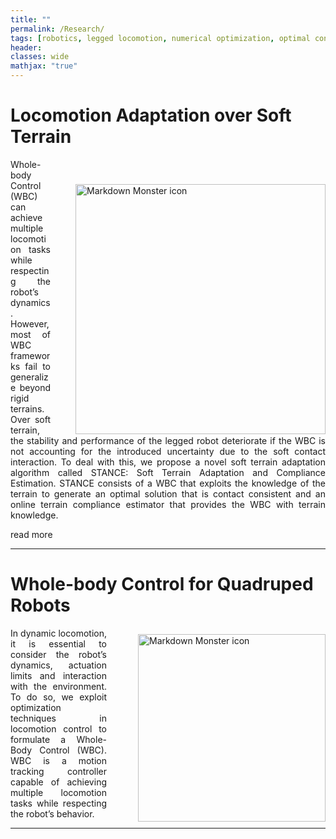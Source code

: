 ```yaml
---
title: ""
permalink: /Research/
tags: [robotics, legged locomotion, numerical optimization, optimal control]
header:
classes: wide
mathjax: "true"
---
```


# Locomotion Adaptation over Soft Terrain

<img src="/assets/images/stance_thumbnail.png"
     alt="Markdown Monster icon"
     style="float: right; width: 400px; margin-left: 40px;
     margin-top: 40px;" />
<p style='text-align: justify;'>
Whole-body Control (WBC) can achieve multiple locomotion tasks while respecting the robot’s dynamics. However, most of WBC frameworks fail to generalize beyond rigid terrains. Over soft terrain, the stability and performance of the legged robot deteriorate if the WBC is not accounting for the introduced uncertainty due to the soft contact interaction.  To deal with this, we propose a novel soft terrain adaptation algorithm called STANCE: Soft Terrain Adaptation and Compliance Estimation. STANCE consists of a WBC that exploits the knowledge of the terrain to generate an optimal solution that is contact consistent and an online terrain compliance estimator that provides the WBC with terrain knowledge. 
</p>

read more

---
# Whole-body Control for Quadruped Robots

<img src="/assets/images/wbc_thumbnail.png"
     alt="Markdown Monster icon"
     style="float: right; width: 300px; margin-left: 50px;
     margin-top: 10px;" />
<p style='text-align: justify;'>
In dynamic locomotion, it is essential to consider the robot’s dynamics, actuation limits and interaction with the environment. To do so, we exploit optimization techniques in locomotion control to formulate a Whole-Body Control (WBC). WBC is a motion tracking controller capable of achieving multiple locomotion tasks while respecting the robot’s behavior. 
</p>

---




